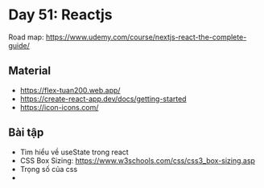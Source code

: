 # Day 51: Reactjs

Road map: https://www.udemy.com/course/nextjs-react-the-complete-guide/

## Material

- https://flex-tuan200.web.app/
- https://create-react-app.dev/docs/getting-started
- https://icon-icons.com/

## Bài tập

- Tìm hiểu về useState trong react
- CSS Box Sizing: https://www.w3schools.com/css/css3_box-sizing.asp
- Trọng số của css
- 